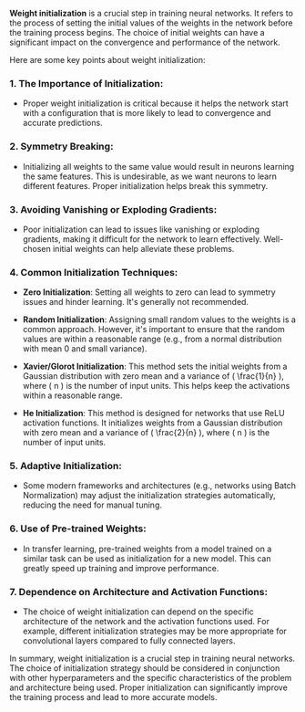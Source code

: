 **Weight initialization** is a crucial step in training neural networks. It refers to the process of setting the initial values of the weights in the network before the training process begins. The choice of initial weights can have a significant impact on the convergence and performance of the network.

Here are some key points about weight initialization:

### 1. **The Importance of Initialization**:

- Proper weight initialization is critical because it helps the network start with a configuration that is more likely to lead to convergence and accurate predictions.

### 2. **Symmetry Breaking**:

- Initializing all weights to the same value would result in neurons learning the same features. This is undesirable, as we want neurons to learn different features. Proper initialization helps break this symmetry.

### 3. **Avoiding Vanishing or Exploding Gradients**:

- Poor initialization can lead to issues like vanishing or exploding gradients, making it difficult for the network to learn effectively. Well-chosen initial weights can help alleviate these problems.

### 4. **Common Initialization Techniques**:

- **Zero Initialization**: Setting all weights to zero can lead to symmetry issues and hinder learning. It's generally not recommended.

- **Random Initialization**: Assigning small random values to the weights is a common approach. However, it's important to ensure that the random values are within a reasonable range (e.g., from a normal distribution with mean 0 and small variance).

- **Xavier/Glorot Initialization**: This method sets the initial weights from a Gaussian distribution with zero mean and a variance of \( \frac{1}{n} \), where \( n \) is the number of input units. This helps keep the activations within a reasonable range.

- **He Initialization**: This method is designed for networks that use ReLU activation functions. It initializes weights from a Gaussian distribution with zero mean and a variance of \( \frac{2}{n} \), where \( n \) is the number of input units.

### 5. **Adaptive Initialization**:

- Some modern frameworks and architectures (e.g., networks using Batch Normalization) may adjust the initialization strategies automatically, reducing the need for manual tuning.

### 6. **Use of Pre-trained Weights**:

- In transfer learning, pre-trained weights from a model trained on a similar task can be used as initialization for a new model. This can greatly speed up training and improve performance.

### 7. **Dependence on Architecture and Activation Functions**:

- The choice of weight initialization can depend on the specific architecture of the network and the activation functions used. For example, different initialization strategies may be more appropriate for convolutional layers compared to fully connected layers.

In summary, weight initialization is a crucial step in training neural networks. The choice of initialization strategy should be considered in conjunction with other hyperparameters and the specific characteristics of the problem and architecture being used. Proper initialization can significantly improve the training process and lead to more accurate models.
